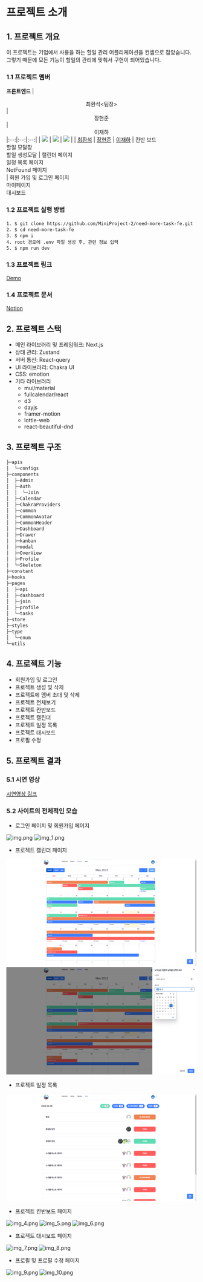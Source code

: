 #  프로젝트 소개

## 1. 프로젝트 개요
이 프로젝트는 기업에서 사용을 하는 할일 관리 어플리케이션을 컨셉으로 잡았습니다. 그렇기 때문에 모든 기능이 할일의 관리에 맞춰서 구현이 되어있습니다.

### 1.1 프로젝트 멤버
**프론트엔드**
| <center>최환석<팀장></center> | <center>장현준</center>|<center>이재하</center>
|:--:|:--:|:--:|
| <img src="https://avatars.githubusercontent.com/u/97926993?v=4" width="200"> | <img src="https://avatars.githubusercontent.com/u/83224463?v=4" width=200> | <img src="https://avatars.githubusercontent.com/u/108874515?v=4" width=200> |
| [최환석](https://github.com/BeeMOre32) | [장현준](https://github.com/hyeon17)  | [이재하](https://github.com/jaehafe) |
칸반 보드 <br/> 할일 모달창 <br/> 할일 생성모달  |  캘린더 페이지  </br> 일정 목록 페이지</br> NotFound 페이지 </br> | 회원 가입 및 로그인 페이지 <br/> 마이페이지 <br/> 대시보드

### 1.2 프로젝트 실행 방법
```
1. $ git clone https://github.com/MiniProject-2/need-more-task-fe.git
2. $ cd need-more-task-fe
3. $ npm i
4. root 경로에 .env 파일 생성 후, 관련 정보 입력
5. $ npm run dev
```
### 1.3 프로젝트 링크
[Demo]()

### 1.4 프로젝트 문서
[Notion]()

## 2. 프로젝트 스택
 - 메인 라이브러리 및 프레임워크: Next.js
 - 상태 관리: Zustand
 - 서버 통신: React-query
 - UI 라이브러리: Chakra UI
 - CSS: emotion
 - 기타 라이브러리
   - mui/material
   - fullcalendar/react
   - d3
   - dayjs
   - framer-motion
   - lottie-web
   - react-beautiful-dnd

## 3. 프로젝트 구조
```
├─apis
│  └─configs
├─components
│  ├─Admin
│  ├─Auth
│  │  └─Join
│  ├─Calendar
│  ├─ChakraProviders
│  ├─common
│  ├─CommonAvatar
│  ├─CommonHeader
│  ├─Dashboard
│  ├─Drawer
│  ├─kanban
│  ├─modal
│  ├─OverView
│  ├─Profile
│  └─Skeleton
├─constant
├─hooks
├─pages
│  ├─api
│  ├─dashboard
│  ├─join
│  ├─profile
│  └─tasks
├─store
├─styles
├─type
│  └─enum
└─utils
```

## 4. 프로젝트 기능

- 회원가입 및 로그인
- 프로젝트 생성 및 삭제
- 프로젝트에 멤버 초대 및 삭제
- 프로젝트 전체보기
- 프로젝트 칸반보드
- 프로젝트 캘린더
- 프로젝트 일정 목록
- 프로젝트 대시보드
- 프로필 수정

## 5. 프로젝트 결과

### 5.1 시연 영상

[시연영상 링크](https://youtu.be/ZncmakNfVtw)

### 5.2 사이트의 전체적인 모습

- 로그인 페이지 및 회원가입 페이지

![img.png](exam/img.png)
![img_1.png](exam/img_1.png)

- 프로젝트 캘린더 페이지

![img_2.png](exam/img_2.png)
![img_3-1](exam/img_3-1.png)

- 프로젝트 일정 목록

![img_3.png](exam/img_3.png)

- 프로젝트 칸반보드 페이지

![img_4.png](exam/img_4.png)
![img_5.png](exam/img_5.png)
![img_6.png](exam/img_6.png)

- 프로젝트 대시보드 페이지

![img_7.png](exam/img_7.png)
![img_8.png](exam/img_8.png)

- 프로필 및 프로필 수정 페이지

![img_9.png](exam/img_9.png)
![img_10.png](exam/img_10.png)
